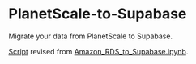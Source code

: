 # PlanetScale-to-Supabase
Migrate your data from PlanetScale to Supabase.

[Script](https://colab.research.google.com/drive/1mv5F4ltvcsOGqqHW6rtOfsS7W68PVxIH?usp=sharing) revised from [Amazon_RDS_to_Supabase.ipynb](https://colab.research.google.com/github/mansueli/Supa-Migrate/blob/main/Amazon_RDS_to_Supabase.ipynb).

